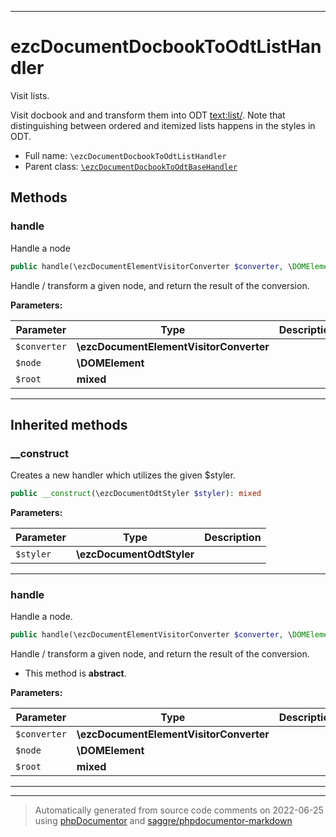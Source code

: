 ***

# ezcDocumentDocbookToOdtListHandler

Visit lists.

Visit docbook <orderedlist/> and <itemizedlist/> and transform them into ODT
<text:list/>. Note that distinguishing between ordered and itemized lists
happens in the styles in ODT.

* Full name: `\ezcDocumentDocbookToOdtListHandler`
* Parent class: [`\ezcDocumentDocbookToOdtBaseHandler`](./ezcDocumentDocbookToOdtBaseHandler.md)




## Methods


### handle

Handle a node

```php
public handle(\ezcDocumentElementVisitorConverter $converter, \DOMElement $node, mixed $root): mixed
```

Handle / transform a given node, and return the result of the
conversion.






**Parameters:**

| Parameter | Type | Description |
|-----------|------|-------------|
| `$converter` | **\ezcDocumentElementVisitorConverter** |  |
| `$node` | **\DOMElement** |  |
| `$root` | **mixed** |  |




***


## Inherited methods


### __construct

Creates a new handler which utilizes the given $styler.

```php
public __construct(\ezcDocumentOdtStyler $styler): mixed
```








**Parameters:**

| Parameter | Type | Description |
|-----------|------|-------------|
| `$styler` | **\ezcDocumentOdtStyler** |  |




***

### handle

Handle a node.

```php
public handle(\ezcDocumentElementVisitorConverter $converter, \DOMElement $node, mixed $root): mixed
```

Handle / transform a given node, and return the result of the
conversion.


* This method is **abstract**.



**Parameters:**

| Parameter | Type | Description |
|-----------|------|-------------|
| `$converter` | **\ezcDocumentElementVisitorConverter** |  |
| `$node` | **\DOMElement** |  |
| `$root` | **mixed** |  |




***


***
> Automatically generated from source code comments on 2022-06-25 using [phpDocumentor](http://www.phpdoc.org/) and [saggre/phpdocumentor-markdown](https://github.com/Saggre/phpDocumentor-markdown)
